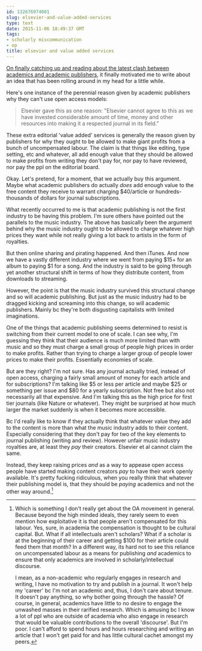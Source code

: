 ```yaml
---
id: 132676974001
slug: elsevier-and-value-added-services
type: text
date: 2015-11-06 18:49:37 GMT
tags:
- scholarly miscommunication
- op
title: elsevier and value added services
---
```

[On finally catching up and reading about the latest clash between academics and academic publishers][1], it finally motivated me to write about an idea that has been rolling around in my head for a little while.

Here's one instance of the perennial reason given by academic publishers why they can't use open access models: 

> Elsevier gave this as one reason: "Elsevier cannot agree to this as we have invested considerable amount of time, money and other resources into making it a respected journal in its field."

These extra editorial 'value added' services is generally the reason given by publishers for why they ought to be allowed to make giant profits from a bunch of uncompensated labour. The claim is that things like editing, type setting, etc and whatever, all add enough value that they should be allowed to make profits from writing they don't pay for, nor pay to have reviewed, nor pay the ppl on the editorial board.

Okay. Let's pretend, for a moment, that we actually buy this argument. Maybe what academic publishers do actually *does* add enough value to the free content they receive to warrant charging $40/article or hundreds-thousands of dollars for journal subscriptions.

What recently occurred to me is that academic publishing is not the first industry to be having this problem. I'm sure others have pointed out the parallels to the music industry. The above has basically been the argument behind why the music industry ought to be allowed to charge whatever high prices they want while not really giving a lot back to artists in the form of royalties.

But then online sharing and pirating happened. And then iTunes. And now we have a vastly different industry where we went from paying $15+ for an album to paying $1 for a song. And the industry is said to be going through yet another structural shift in terms of how they distribute content, from downloads to streaming.

However, the point is that the music industry survived this structural change and so will academic publishing. But just as the music industry had to be dragged kicking and screaming into this change, so will academic publishers. Mainly bc they're both disgusting capitalists with limited imaginations.

One of the things that academic publishing seems determined to resist is switching from their current model to one of scale. I can see why, I'm guessing they think that their audience is much more limited than with music and so they must charge a small group of people high prices in order to make profits. Rather than trying to charge a larger group of people lower prices to make their profits. Essentially economies of scale.

But are they right? I'm not sure. Has any journal actually tried, instead of open access, charging a fairly small amount of money for each article and for subscriptions? I'm talking like $5 or less per article and maybe $25 or something per issue and $80 for a yearly subscription. Not free but also not necessarily all that expensive. And I'm talking this as the high price for first tier journals (like Nature or whatever). They might be surprised at how much larger the market suddenly is when it becomes more accessible.

Bc I'd really like to know if they actually think that whatever value they add to the content is more than what the music industry adds to their content. Especially considering that they don't pay for two of the key elements to journal publishing (writing and review). However unfair music industry royalties are, at least they *pay* their creators. Elsevier et al cannot claim the same.

Instead, they keep raising prices *and* as a way to appease open access people have started making content creators *pay* to have their work openly available. It's pretty fucking ridiculous, when you really think that whatever their publishing model is, that they should be *paying* academics and not the other way around.[^1]

[^1]: Which is something I don't really get about the OA movement in general. Because beyond the high minded ideals, they rarely seem to even mention how exploitative it is that people aren't compensated for this labour. Yes, sure, in academia the compensation is thought to be cultural capital. But. What if all intellectuals aren't scholars? What if a scholar is at the beginning of their career and getting $100 for their article could feed them that month? In a different way, its hard not to see this reliance on uncompensated labour as a means for publishing *and* academics to ensure that only academics are involved in scholarly/intellectual discourse.

    I mean, as a non-academic who regularly engages in research and writing, I have no motivation to try and publish in a journal. It won't help my 'career' bc I'm not an academic and, thus, I don't care about tenure. It doesn't pay anything, so why bother going through the hassle? Of course, in general, academics have little to no desire to engage the unwashed masses in their rarified research. Which is amusing bc I know a lot of ppl who are outside of academia who also engage in research that would be valuable contributions to the overall 'discourse'. But I'm poor. I can't afford to spend hours and hours researching and writing an article that I won't get paid for and has little cultural cachet amongst my peers.

[1]: http://syx.pw/1LV0nU3